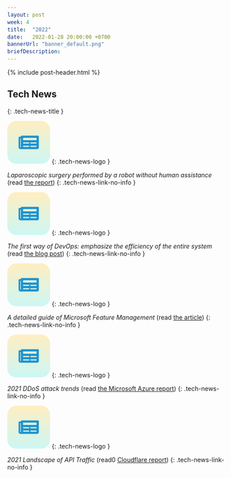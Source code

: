 ```yaml
---
layout: post
week: 4
title:  "2022"
date:   2022-01-28 20:00:00 +0700
bannerUrl: "banner_default.png"
briefDescription: 
---
```


{% include post-header.html %}

## Tech News
{: .tech-news-title }

![memo](/assets/images/tech-news.svg)
{: .tech-news-logo }

*Laparoscopic surgery performed by a robot without human assistance* (read [the report](https://hub.jhu.edu/2022/01/26/star-robot-performs-intestinal-surgery/))
{: .tech-news-link-no-info }

![memo](/assets/images/tech-news.svg)
{: .tech-news-logo }

*The first way of DevOps: emphasize the efficiency of the entire system* (read [the blog post](https://wehackpurple.com/security-is-everybodys-job-part-5-the-first-way/))
{: .tech-news-link-no-info }

![memo](/assets/images/tech-news.svg)
{: .tech-news-logo }

*A detailed guide of Microsoft Feature Management* (read [the article](https://procodeguide.com/programming/feature-flags-in-aspnet-core))
{: .tech-news-link-no-info }

![memo](/assets/images/tech-news.svg)
{: .tech-news-logo }

*2021 DDoS attack trends* (read [the Microsoft Azure report](https://azure.microsoft.com/en-us/blog/azure-ddos-protection-2021-q3-and-q4-ddos-attack-trends/))
{: .tech-news-link-no-info }

![memo](/assets/images/tech-news.svg)
{: .tech-news-logo }

*2021 Landscape of API Traffic* (read0 [Cloudflare report](https://blog.cloudflare.com/landscape-of-api-traffic/))
{: .tech-news-link-no-info }